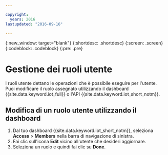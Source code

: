 ```yaml
---

copyright:
  years: 2016
lastupdated: "2016-09-16"

---
```


{:new_window: target="blank"}
{:shortdesc: .shortdesc}
{:screen: .screen}
{:codeblock: .codeblock}
{:pre: .pre}

# Gestione dei ruoli utente

I ruoli utente dettano le operazioni che è possibile eseguire per l'utente. Puoi modificare il ruolo assegnato utilizzando il dashboard {{site.data.keyword.iot_full}} o l'API {{site.data.keyword.iot_short_notm}}.

## Modifica di un ruolo utente utilizzando il dashboard

1. Dal tuo dashboard {{site.data.keyword.iot_short_notm}}, seleziona **Access** > **Members** nella barra di navigazione di sinistra.
2. Fai clic sull'icona **Edit** vicino all'utente che desideri aggiornare.
3. Seleziona un ruolo e quindi fai clic su **Done**.

<!--
## Changing a user role by using the API

For information on using the API to change a user role, see the [{{site.data.keyword.iot_short_notm}} API documentation](https://docs.internetofthings.ibmcloud.com/swagger/v0002.html).
-->
